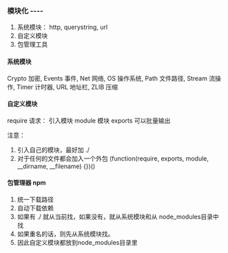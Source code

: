 
### 模块化 ----
1. 系统模块： http, querystring, url
2. 自定义模块
3. 包管理工具

#### 系统模块 

Crypto 加密,  Events 事件, Net 网络, OS 操作系统, Path 文件路径,
Stream 流操作, Timer 计时器, URL 地址栏, ZLIB 压缩


#### 自定义模块

require 请求： 引入模块
module 模块
exports 可以批量输出

注意： 
1. 引入自己的模块，最好加 ./
2. 对于任何的文件都会加入一个外包
 (function(require, exports, module, __dirname, __filename) {})()

#### 包管理器 npm

1. 统一下载路径
2. 自动下载依赖
3. 如果有 ./ 就从当前找，如果没有，就从系统模块和从 node_modules目录中找
4. 如果重名的话，则先从系统模块找。
5. 因此自定义模块都放到node_modules目录里






















 
